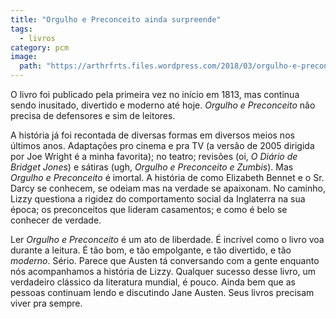 ```yaml
---
title: "Orgulho e Preconceito ainda surpreende"
tags:
  - livros
category: pcm
image:
  path: "https://arthrfrts.files.wordpress.com/2018/03/orgulho-e-preconceito.jpg"
---
```


O livro foi publicado pela primeira vez no início em 1813, mas continua sendo inusitado, divertido e moderno até hoje. _Orgulho e Preconceito_ não precisa de defensores e sim de leitores.

A história já foi recontada de diversas formas em diversos meios nos últimos anos. Adaptações pro cinema e pra TV (a versão de 2005 dirigida por Joe Wright é a minha favorita); no teatro; revisões (oi, _O Diário de Bridget Jones_) e sátiras (ugh, _Orgulho e Preconceito e Zumbis_). Mas _Orgulho e Preconceito_ é imortal. A história de como Elizabeth Bennet e o Sr. Darcy se conhecem, se odeiam mas na verdade se apaixonam. No caminho, Lizzy questiona a rigidez do comportamento social da Inglaterra na sua época; os preconceitos que lideram casamentos; e como é belo se conhecer de verdade.

Ler _Orgulho e Preconceito_ é um ato de liberdade. É incrível como o livro voa durante a leitura. É tão bom, e tão empolgante, e tão divertido, e tão _moderno_. Sério. Parece que Austen tá conversando com a gente enquanto nós acompanhamos a história de Lizzy. Qualquer sucesso desse livro, um verdadeiro clássico da literatura mundial, é pouco. Ainda bem que as pessoas continuam lendo e discutindo Jane Austen. Seus livros precisam viver pra sempre.
